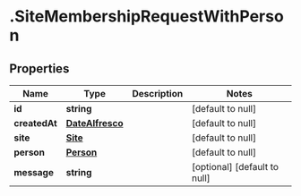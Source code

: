 # .SiteMembershipRequestWithPerson

## Properties
Name | Type | Description | Notes
------------ | ------------- | ------------- | -------------
**id** | **string** |  | [default to null]
**createdAt** | [**DateAlfresco**](DateAlfresco.md) |  | [default to null]
**site** | [**Site**](Site.md) |  | [default to null]
**person** | [**Person**](Person.md) |  | [default to null]
**message** | **string** |  | [optional] [default to null]


